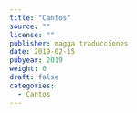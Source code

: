 ```yaml
---
title: "Cantos"
source: ""
license: ""
publisher: magga traducciones
date: 2019-02-15
pubyear: 2019 
weight: 0
draft: false
categories:
  - Cantos
---
```

